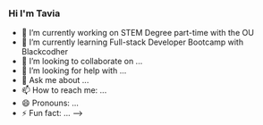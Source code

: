 ### Hi I'm Tavia

- 🔭 I’m currently working on STEM Degree part-time with the OU
- 🌱 I’m currently learning Full-stack Developer Bootcamp with Blackcodher
- 👯 I’m looking to collaborate on ...
- 🤔 I’m looking for help with ...
- 💬 Ask me about ...
- 📫 How to reach me: ...
- 😄 Pronouns: ...
- ⚡ Fun fact: ...
-->
